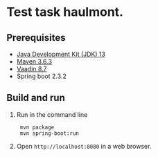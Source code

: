 # Test task haulmont.
 Prerequisites
--------------
* [Java Development Kit (JDK) 13](https://www.oracle.com/java/technologies/javase-jdk13-downloads.html)
* [Maven 3.6.3](https://maven.apache.org/download.cgi)
* [Vaadin 8.7](https://vaadin.com/vaadin-8/releases/8.7.0)
* Spring boot 2.3.2

 Build and run
--------------
1. Run in the command line
        
        mvn package
        mvn spring-boot:run
        
2. Open `http://localhost:8080` in a web browser.
        	